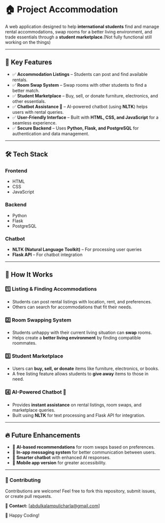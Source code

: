 # 🏠 Project Accommodation  

A web application designed to help **international students** find and manage rental accommodations, swap rooms for a better living environment, and trade essentials through a **student marketplace**.(Not fully functional still working on the things)  

---

## 🚀 Key Features  

- ✅ **Accommodation Listings** – Students can post and find available rentals.  
- ✅ **Room Swap System** – Swap rooms with other students to find a better match.  
- ✅ **Student Marketplace** – Buy, sell, or donate furniture, electronics, and other essentials.  
- ✅ **Chatbot Assistance 🤖** – AI-powered chatbot (using **NLTK**) helps users with rental queries.  
- ✅ **User-Friendly Interface** – Built with **HTML, CSS, and JavaScript** for a seamless experience.  
- ✅ **Secure Backend** – Uses **Python, Flask, and PostgreSQL** for authentication and data management.  

---

## 🛠 Tech Stack  

### Frontend  
- HTML  
- CSS  
- JavaScript  

### Backend  
- Python  
- Flask  
- PostgreSQL  

### Chatbot  
- **NLTK (Natural Language Toolkit)** – For processing user queries  
- **Flask API** – For chatbot integration  

---

## 🏡 How It Works  

### 1️⃣ Listing & Finding Accommodations  
- Students can post rental listings with location, rent, and preferences.  
- Others can search for accommodations that fit their needs.  

### 2️⃣ Room Swapping System  
- Students unhappy with their current living situation can **swap** rooms.  
- Helps create a **better living environment** by finding compatible roommates.  

### 3️⃣ Student Marketplace  
- Users can **buy, sell, or donate** items like furniture, electronics, or books.  
- A free listing feature allows students to **give away** items to those in need.  

### 4️⃣ AI-Powered Chatbot 🤖  
- Provides **instant assistance** on rental listings, room swaps, and marketplace queries.  
- Built using **NLTK** for text processing and Flask API for integration.  

---

## 🔥 Future Enhancements  

- 🚀 **AI-based recommendations** for room swaps based on preferences.  
- 💬 **In-app messaging system** for better communication between users.  
- 🤖 **Smarter chatbot** with enhanced AI responses.  
- 📱 **Mobile app version** for greater accessibility.  

---

### 🎯 Contributing  
Contributions are welcome! Feel free to fork this repository, submit issues, or create pull requests.  

📧 **Contact:** [abdulkalampulicharla@gmail.com]  

🚀 Happy Coding!  
